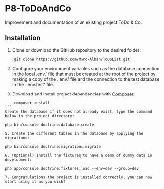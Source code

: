 # P8-ToDoAndCo

Improvement and documentation of an existing project ToDo & Co.

## Installation
1. Clone or download the GitHub repository to the desired folder:
````
    git clone https://github.com/Marc-Alban/ToDoList.git
````
2. Configure your environment variables such as the database connection in the local .env.' file that must be created at the root of the project by making a copy of the . env.' file and the connection to the test database in the . env.test' file.

3. Download and install project dependencies with [Composer](https://getcomposer.org/download/):
````
    composer install
```
Create the database if it does not already exist, type the command below in the project directory:
````
    php bin/console doctrine:database:create
````
5. Create the different tables in the database by applying the migrations:
````
    php bin/console doctrine:migrations:migrate
````
6. (Optional) Install the fixtures to have a demo of dummy data in development:
````
    php app/console doctrine:fixtures:load --env=dev --group=dev
````
7. Congratulations the project is installed correctly, you can now start using it as you wish!